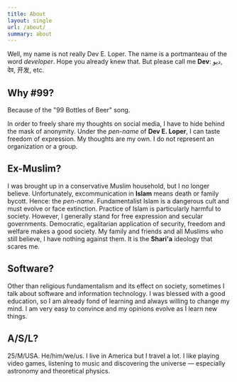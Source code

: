 ```yaml
---
title: About
layout: single
url: /about/
summary: about
---
```


Well, my name is not really Dev E. Loper. The name is a portmanteau of the word *developer*. Hope you already knew that. But please call me **Dev**: ديو, देव, 开发, etc.

## Why #99?
Because of the "99 Bottles of Beer" song.

In order to freely share my thoughts on social media, I have to hide behind the mask of anonymity. Under the *pen-name* of **Dev E. Loper**, I can taste freedom of expression. My thoughts are my own. I do not represent an organization or a group.

## Ex-Muslim?
I was brought up in a conservative Muslim household, but I no longer believe. Unfortunately, excommunication in **Islam** means death or family bycott. Hence: the *pen-name*. Fundamentalist Islam is a dangerous cult and must evolve or face extinction. Practice of Islam is particularly harmful to society. However, I generally stand for free expression and secular governments. Democratic, egalitarian application of security, freedom and welfare makes a good society. My family and friends and all Muslims who still believe, I have nothing against them. It is the **Shari'a** ideology that scares me.

## Software?
Other than religious fundamentalism and its effect on society, sometimes I talk about software and information technology. I was blessed with a good education, so I am already fond of learning and always willing to change my mind. I am very easy to convince and my opinions evolve as I learn new things.

## A/S/L?
25/M/USA. He/him/we/us. I live in America but I travel a lot. I like playing video games, listening to music and discovering the universe — especially astronomy and theoretical physics.